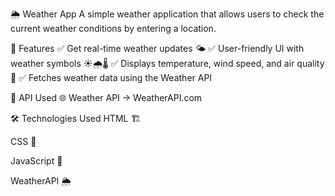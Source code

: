 🌦️ Weather App
A simple weather application that allows users to check the current weather conditions by entering a location.

🚀 Features
✅ Get real-time weather updates 🌤️
✅ User-friendly UI with weather symbols ☀️🌧️🌡️
✅ Displays temperature, wind speed, and air quality 💨
✅ Fetches weather data using the Weather API

🔗 API Used
🌐 Weather API → WeatherAPI.com


🛠 Technologies Used
HTML 🏗️

CSS 🎨

JavaScript 🚀

WeatherAPI 🌦️

